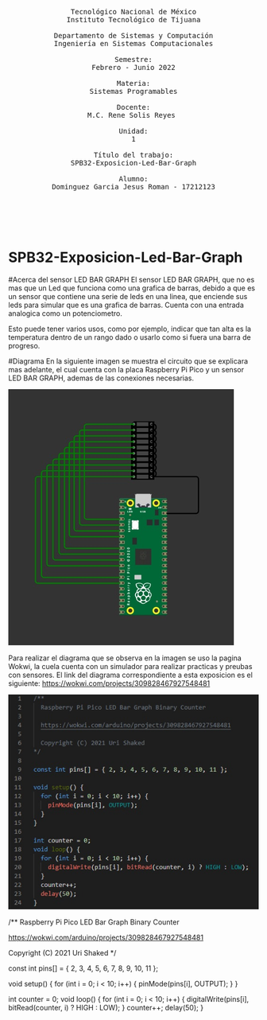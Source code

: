 <pre>

	<p align=center>

Tecnológico Nacional de México
Instituto Tecnológico de Tijuana

Departamento de Sistemas y Computación
Ingeniería en Sistemas Computacionales

Semestre:
Febrero - Junio 2022

Materia:
Sistemas Programables

Docente:
M.C. Rene Solis Reyes 

Unidad:
1

Título del trabajo:
SPB32-Exposicion-Led-Bar-Graph

Alumno:
Dominguez Garcia Jesus Roman - 17212123

	</p>

</pre>

# SPB32-Exposicion-Led-Bar-Graph

#Acerca del sensor LED BAR GRAPH
El sensor LED BAR GRAPH, que no es mas que un Led que funciona como una grafica de barras, debido a que es un
sensor que contiene una serie de leds en una linea, que enciende sus leds para simular que es una grafica de barras. 
Cuenta con una entrada analogica como un potenciometro.

Esto puede tener varios usos, como por ejemplo, indicar que tan alta es la temperatura dentro de un rango dado o usarlo como si fuera una barra de progreso.

#Diagrama
En la siguiente imagen se muestra el circuito que se explicara mas adelante, el cual cuenta con la placa Raspberry Pi Pico y un sensor
LED BAR GRAPH, ademas de las conexiones necesarias. 

![](circuito.jpg)

Para realizar el diagrama que se observa en la imagen se uso la pagina Wokwi, la cuela cuenta con un 
simulador para realizar practicas y preubas con sensores. El link del diagrama correspondiente a esta exposicion es el siguiente: 
https://wokwi.com/projects/309828467927548481

![](codigo.jpg)

/**
  Raspberry Pi Pico LED Bar Graph Binary Counter

  https://wokwi.com/arduino/projects/309828467927548481
  
  Copyright (C) 2021 Uri Shaked
*/

const int pins[] = { 2, 3, 4, 5, 6, 7, 8, 9, 10, 11 };

void setup() {
  for (int i = 0; i < 10; i++) {
    pinMode(pins[i], OUTPUT);
  }
}

int counter = 0;
void loop() {
  for (int i = 0; i < 10; i++) {
    digitalWrite(pins[i], bitRead(counter, i) ? HIGH : LOW);
  }
  counter++;
  delay(50);
}

